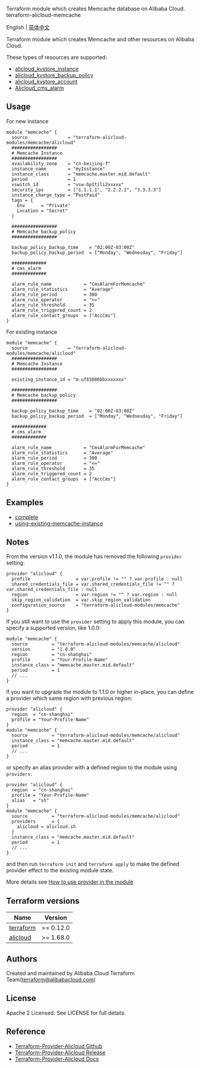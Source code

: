 Terraform module which creates Memcache database on Alibaba Cloud.  
terraform-alicloud-memcache

English | [简体中文](https://github.com/terraform-alicloud-modules/terraform-alicloud-memcache/blob/master/README-CN.md)

Terraform module which creates Memcache and other resources on Alibaba Cloud.

These types of resources are supported:

* [alicloud_kvstore_instance](https://www.terraform.io/docs/providers/alicloud/r/kvstore_instances.html)
* [alicloud_kvstore_backup_policy](https://www.terraform.io/docs/providers/alicloud/r/kvstore_backup_policy.html)
* [alicloud_kvstore_account](https://www.terraform.io/docs/providers/alicloud/r/kvstore_account.html)
* [Alicloud_cms_alarm](https://www.terraform.io/docs/providers/alicloud/r/cms_alarm.html)

Usage
-----
    
For new instance
    
```hcl
module "memcache" {
  source               = "terraform-alicloud-modules/memcache/alicloud"
  #################
  # Memcache Instance
  #################
  availability_zone    = "cn-beijing-f"
  instance_name        = "myInstance"
  instance_class       = "memcache.master.mid.default"
  period               = 1
  vswitch_id           = "vsw-bp1tili2xxxxx"
  security_ips         = ["1.1.1.1", "2.2.2.2", "3.3.3.3"]
  instance_charge_type = "PostPaid"
  tags = {
    Env      = "Private"
    Location = "Secret"
  }

  #################
  # Memcache backup_policy
  #################

  backup_policy_backup_time    = "02:00Z-03:00Z"
  backup_policy_backup_period  = ["Monday", "Wednesday", "Friday"]

  #############
  # cms_alarm
  #############

  alarm_rule_name            = "CmsAlarmForMemcache"
  alarm_rule_statistics      = "Average"
  alarm_rule_period          = 300
  alarm_rule_operator        = "<="
  alarm_rule_threshold       = 35
  alarm_rule_triggered_count = 2
  alarm_rule_contact_groups  = ["AccCms"]
}
```

For existing instance 

```hcl
module "memcache" {
  source               = "terraform-alicloud-modules/memcache/alicloud"
  #################
  # Memcache Instance
  #################

  existing_instance_id = "m-uf65086bbxxxxxxx"

  #################
  # Memcache backup_policy
  #################

  backup_policy_backup_time    = "02:00Z-03:00Z"
  backup_policy_backup_period  = ["Monday", "Wednesday", "Friday"]

  #############
  # cms_alarm
  #############

  alarm_rule_name            = "CmsAlarmForMemcache"
  alarm_rule_statistics      = "Average"
  alarm_rule_period          = 300
  alarm_rule_operator        = "<="
  alarm_rule_threshold       = 35
  alarm_rule_triggered_count = 2
  alarm_rule_contact_groups  = ["AccCms"]
}
```

## Examples

* [complete](https://github.com/terraform-alicloud-modules/terraform-alicloud-memcache/tree/master/examples/complete)
* [using-existing-memcache-instance](https://github.com/terraform-alicloud-modules/terraform-alicloud-memcache/tree/master/examples/using-existing-memcache-instance)

## Notes
From the version v1.1.0, the module has removed the following `provider` setting:

```hcl
provider "alicloud" {
  profile                 = var.profile != "" ? var.profile : null
  shared_credentials_file = var.shared_credentials_file != "" ? var.shared_credentials_file : null
  region                  = var.region != "" ? var.region : null
  skip_region_validation  = var.skip_region_validation
  configuration_source    = "terraform-alicloud-modules/memcache"
}
```

If you still want to use the `provider` setting to apply this module, you can specify a supported version, like 1.0.0:

```hcl
module "memcache" {
  source         = "terraform-alicloud-modules/memcache/alicloud"
  version        = "1.0.0"
  region         = "cn-shanghai"
  profile        = "Your-Profile-Name"
  instance_class = "memcache.master.mid.default"
  period         = 1
  // ...
}
```

If you want to upgrade the module to 1.1.0 or higher in-place, you can define a provider which same region with
previous region:

```hcl
provider "alicloud" {
  region  = "cn-shanghai"
  profile = "Your-Profile-Name"
}
module "memcache" {
  source         = "terraform-alicloud-modules/memcache/alicloud"
  instance_class = "memcache.master.mid.default"
  period         = 1
  // ...
}
```
or specify an alias provider with a defined region to the module using `providers`:

```hcl
provider "alicloud" {
  region  = "cn-shanghai"
  profile = "Your-Profile-Name"
  alias   = "sh"
}
module "memcache" {
  source         = "terraform-alicloud-modules/memcache/alicloud"
  providers      = {
    alicloud = alicloud.sh
  }
  instance_class = "memcache.master.mid.default"
  period         = 1
  // ...
}
```

and then run `terraform init` and `terraform apply` to make the defined provider effect to the existing module state.

More details see [How to use provider in the module](https://www.terraform.io/docs/language/modules/develop/providers.html#passing-providers-explicitly)

## Terraform versions

| Name | Version |
|------|---------|
| <a name="requirement_terraform"></a> [terraform](#requirement\_terraform) | >= 0.12.0 |
| <a name="requirement_alicloud"></a> [alicloud](#requirement\_alicloud) | >= 1.68.0 |


Authors
---------
Created and maintained by Alibaba Cloud Terraform Team(terraform@alibabacloud.com)

License
----
Apache 2 Licensed. See LICENSE for full details.

Reference
---------
* [Terraform-Provider-Alicloud Github](https://github.com/terraform-providers/terraform-provider-alicloud)
* [Terraform-Provider-Alicloud Release](https://releases.hashicorp.com/terraform-provider-alicloud/)
* [Terraform-Provider-Alicloud Docs](https://www.terraform.io/docs/providers/alicloud/index.html)

